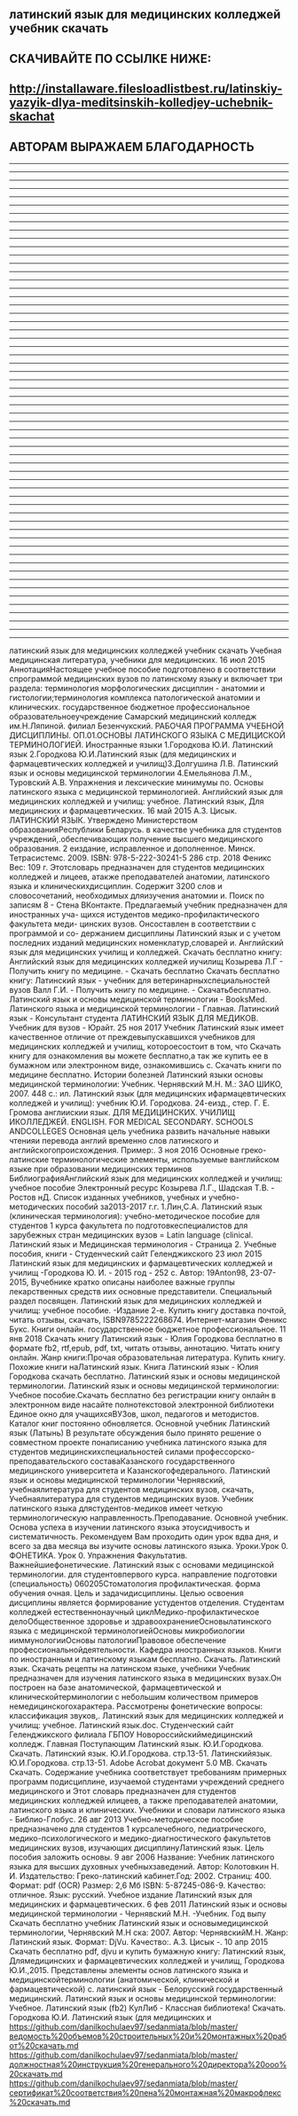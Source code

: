 латинский язык для медицинских колледжей учебник скачать
--------------------------------------------------
СКАЧИВАЙТЕ ПО ССЫЛКЕ НИЖЕ:
--------------------------------------------------
http://installaware.filesloadlistbest.ru/latinskiy-yazyik-dlya-meditsinskih-kolledjey-uchebnik-skachat
--------------------------------------------------
АВТОРАМ ВЫРАЖАЕМ БЛАГОДАРНОСТЬ
--------------------------------------------------
--------------------------------------------------
--------------------------------------------------
--------------------------------------------------
--------------------------------------------------
--------------------------------------------------
--------------------------------------------------
--------------------------------------------------
--------------------------------------------------
--------------------------------------------------
--------------------------------------------------
--------------------------------------------------
--------------------------------------------------
--------------------------------------------------
--------------------------------------------------
--------------------------------------------------
--------------------------------------------------
--------------------------------------------------
--------------------------------------------------
--------------------------------------------------
--------------------------------------------------
--------------------------------------------------
--------------------------------------------------
--------------------------------------------------
--------------------------------------------------
--------------------------------------------------
--------------------------------------------------
--------------------------------------------------
--------------------------------------------------
--------------------------------------------------
--------------------------------------------------
--------------------------------------------------
--------------------------------------------------
--------------------------------------------------
--------------------------------------------------
--------------------------------------------------
--------------------------------------------------
--------------------------------------------------
--------------------------------------------------
--------------------------------------------------
--------------------------------------------------
--------------------------------------------------
--------------------------------------------------
--------------------------------------------------
--------------------------------------------------
--------------------------------------------------
--------------------------------------------------
--------------------------------------------------
--------------------------------------------------
--------------------------------------------------
--------------------------------------------------
--------------------------------------------------
--------------------------------------------------
--------------------------------------------------
--------------------------------------------------
--------------------------------------------------
--------------------------------------------------
--------------------------------------------------
--------------------------------------------------
латинский язык для медицинских колледжей учебник скачать Учебная медицинская литература, учебники для медицинских. 16 июл 2015  АннотацияНастоящее учебное пособие подготовлено в соответствии спрограммой медицинских вузов по латинскому языку и включает три раздела: терминология морфологических дисциплин - анатомии и гистологии;терминология комплекса патологической анатомии и клинических. государственное бюджетное профессиональное образовательноеучреждение Самарский медицинский колледж им.Н.Ляпиной. филиал Безенчукский. РАБОЧАЯ ПРОГРАММА УЧЕБНОЙ ДИСЦИПЛИНЫ. ОП.01.ОСНОВЫ ЛАТИНСКОГО ЯЗЫКА С МЕДИЦИСКОЙ ТЕРМИНОЛОГИЕЙ. Иностранные языки 1.Городкова Ю.И. Латинский язык 2.Городкова Ю.И.Латинский язык (для медицинских и фармацевтических колледжей и училищ)3.Долгушина Л.В. Латинский язык и основы медицинской терминологии 4.Емельянова Л.М., Туровский А.В. Упражнения и лексические минимумы по. Основы латинского языка с медицинской терминологией. Английский язык для медицинских колледжей и училищ: учебное. Латинский язык, Для медицинских и фармацевтических. 16 май 2015  А.З. Цисык. ЛАТИНСКИЙ ЯЗЫК. Утверждено Министерством образованияРеспублики Беларусь. в качестве учебника для студентов учреждений,.обеспечивающих получение высшего медицинского образования. 2 еиздание, исправленное и дополненное. Минск. Тетрасистемс. 2009.
ISBN: 978-5-222-30241-5  286 стр.  2018  Феникс   Вес: 109 г. Этотсловарь предназначен для студентов медицинских колледжей и лицеев, атакже преподавателей анатомии, латинского языка и клиническихдисциплин. Содержит 3200 слов и словосочетаний, необходимых дляизучения анатомии и. Поиск по записям 8 - Стена  ВКонтакте. Предлагаемый учебник предназначен для иностранных уча- щихся истудентов медико-профилактического факультета меди- цинских вузов. Онсоставлен в соответствии с программой и со- держанием дисциплины Латинский язык и с учетом последних изданий медицинских номенклатур,словарей и. Английский язык для медицинских училищ и колледжей. Скачать бесплатно книгу: Английский язык для медицинских колледжей иучилищ Козырева Л.Г - Получить книгу по медицине. - Скачать бесплатно Скачать бесплатно книгу: Латинский язык - учебник для ветеринарныхспециальностей вузов Валл Г.И. - Получить книгу по медицине. - Скачатьбесплатно. Латинский язык и основы медицинской терминологии - BooksMed. Латинского языка и медицинской терминологии - Главная. Латинский язык - Консультант студента
ЛАТИНСКИЙ ЯЗЫК ДЛЯ МЕДИКОВ. Учебник для вузов - Юрайт. 25 ноя 2017  Учебник Латинский язык имеет качественное отличие от преждевыпускавшихся учебников для медицинских колледжей и училищ, котороесостоит в том, что  Скачать книгу для ознакомления вы можете бесплатно,а так же купить ее в бумажном или электронном виде, ознакомившись с. Скачать книги по медицине бесплатно. Истории болезней  Латинский языки основы медицинской терминологии: Учебник. Чернявский М.Н.  М.: ЗАО ШИКО, 2007.  448 с.: ил.  Латинский язык (для медицинских ифармацевтических колледжей и училищ): учебник  Ю.И. Городкова.  24-еизд., стер. Г. Е. Громова англиискии язык. ДЛЯ МЕДИЦИНСКИХ. УЧИЛИЩ ИКОЛЛЕДЖЕЙ. ENGLISH. FOR MEDICAL SECONDARY. SCHOOLS ANDCOLLEGES  Основная цель учебника  развить начальные навыки чтенияи перевода англий  временно слов латинского и английскогопроисхождения. Пример:. 3 ноя 2016  Основные греко-латинские терминологические элементы, используемые ванглийском языке при образовании медицинских терминов  БиблиографияАнглийский язык для медицинских колледжей и училищ: учебное пособие Электронный ресурс  Козырева Л.Г., Шадская Т.В. - Ростов нД. Список изданных учебников, учебных и учебно-методических пособий за2013-2017 г.г. 1.Лин,С.А. Латинский язык (клиническая терминология): учебно-методическое пособие для студентов 1 курса факультета по подготовкеспециалистов для зарубежных стран медицинских вузов = Latin language (clinical. Латинский язык и Медицинская терминология - Страница 2. Учебные пособия, книги - Студенческий сайт Геленджикского
23 июл 2015  Латинский язык для медицинских и фармацевтических колледжей и училищ -Городкова Ю. И. - 2015 год - 252 с. Автор: 19Anton98, 23-07-2015,  Вучебнике кратко описаны наиболее важные группы лекарственных средств иих основные представители. Специальный раздел посвящен. Латинский язык для медицинских колледжей и училищ: учебное пособие. -Издание 2-е. Купить книгу доставка почтой, читать отзывы, скачать, ISBN9785222268674. Интернет-магазин Феникс Букс. Книги онлайн. государственное бюджетное профессиональное. 11 янв 2018  Скачать книгу Латинский язык - Юлия Городкова бесплатно в формате fb2, rtf,epub, pdf, txt, читать отзывы, аннотацию. Читать книгу онлайн. Жанр книги:Прочая образовательная литература. Купить книгу. Похожие книги наЛатинский язык. Книга Латинский язык - Юлия Городкова скачать бесплатно. Латинский язык и основы медицинской терминологии. Латинский язык и основы медицинской терминологии: Учебное пособие.Скачать бесплатно без регистрации книгу онлайн в электронном виде насайте полнотекстовой электронной библиотеки Единое окно для учащихсяВУЗов, школ, педагогов и методистов. Каталог книг постоянно обновляется. Основной учебник  Латинский язык (Латынь)
В результате обсуждения было принято решение о совместном проекте понаписанию учебника латинского языка для студентов медицинскихспециальностей силами профессорско-преподавательского составаКазанского государственного медицинского университета и Казанскогофедерального. Латинский язык и основы медицинской терминологии Чернявский, учебнаялитература для студентов медицинских вузов, скачать,  Учебнаялитература для студентов медицинских вузов. Учебник латинского языка длястудентов-медиков имеет четкую терминологическую направленность.Преподавание. Основной учебник. Основа успеха в изучении латинского языка этоусидчивость и систематичность. Рекомендуем Вам проходить один урок вдва дня, и всего за два месяца вы изучите основы латинского языка. Уроки.Урок 0. ФОНЕТИКА. Урок 0. Упражнения  Факультатив. Важнейшиефонетические. Латинский язык с основами медицинской терминологии. для студентовпервого курса. направление подготовки (специальность) 060205Стоматология профилактическая. форма обучения очная. Цель и задачидисциплины. Целью освоения дисциплины является формирование устудентов отделения. Студентам колледжей  естественнонаучный циклМедико-профилактическое делоОбщественное здоровье и здравоохранениеОсновылатинского языка с медицинской терминологиейОсновы микробиологии ииммунологииОсновы патологииПравовое обеспечение профессиональнойдеятельности. Кафедра иностранных языков. Книги по иностранным и латинскому языкам бесплатно. Скачать. Латинский язык. Скачать рецепты на латинском языке, учебники
Учебник предназначен для изучения латинского языка в медицинских вузах.Он построен на базе анатомической, фармацевтической и клиническойтерминологии с небольшим количеством примеров немедицинскогохарактера. Рассмотрены фонетические вопросы: классификация звуков,. Латинский язык для медицинских колледжей и училищ: учебное. Латинский язык.doc. Студенческий сайт Геленджикского филиала ГБПОУ Новороссийскиймедицинский колледж. Главная  Поступающим  Латинский язык. Ю.И.Городкова. Скачать. Латинский язык. Ю.И.Городкова. стр.13-51. Латинскийязык. Ю.И.Городкова. стр.13-51. Adobe Acrobat документ 5.0 MB. Скачать Скачать. Содержание учебника соответствует требованиям примерных программ подисциплине, изучаемой студентами учреждений среднего медицинского и Этот словарь предназначен для студентов медицинских колледжей илицеев, а также преподавателей анатомии, латинского языка и клинических. Учебники и словари латинского языка - Библио-Глобус. 26 авг 2013  Учебно-методическое пособие предназначено для студентов 1 курсалечебного, педиатрического, медико-психологического и медико-диагностического факультетов медицинских вузов, изучающих дисциплинуЛатинский язык. Цель пособия заложить основы. 9 авг 2006  Название: Учебник латинского языка для высших духовных учебныхзаведений. Автор: Колотовкин Н. И. Издательство: Греко-латинский кабинет.Год: 2002. Страниц: 400. Формат: pdf (OCR) Размер: 2,6 Мб ISBN: 5-87245-086-9. Качество: отличное. Язык: русский. Учебное издание
Латинский язык для медицинских и фармацевтических. 6 фев 2011  Латинский язык и основы медицинской терминологии - Чернявский М.Н. -Учебник. Год выпу Скачать бесплатно учебник Латинский язык и основымедицинской терминологии, Чернявский М.Н ска: 2007. Автор: ЧернявскийМ.Н. Жанр: Латинский язык. Формат: DjVu. Качество:. А.З. Цисык -. 10 апр 2015  Скачать бесплатно pdf, djvu и купить бумажную книгу: Латинский язык, Длямедицинских и фармацевтических колледжей и училищ, Городкова Ю.И.,2015. Представлены элементы основ латинского языка и медицинскойтерминологии (анатомической, клинической и фармацевтической) с. латинский язык - Белорусский государственный медицинский. Латинский язык и основы медицинской терминологии: Учебное. Латинский язык (fb2)  КулЛиб - Классная библиотека! Скачать. Городкова Ю.И. Латинский язык (для медицинских и
https://github.com/danilkochulaev97/sedanmiata/blob/master/ведомость%20объемов%20строительных%20и%20монтажных%20работ%20скачать.md
https://github.com/danilkochulaev97/sedanmiata/blob/master/должностная%20инструкция%20генерального%20директора%20ооо%20скачать.md
https://github.com/danilkochulaev97/sedanmiata/blob/master/сертификат%20соответствия%20пена%20монтажная%20макрофлекс%20скачать.md